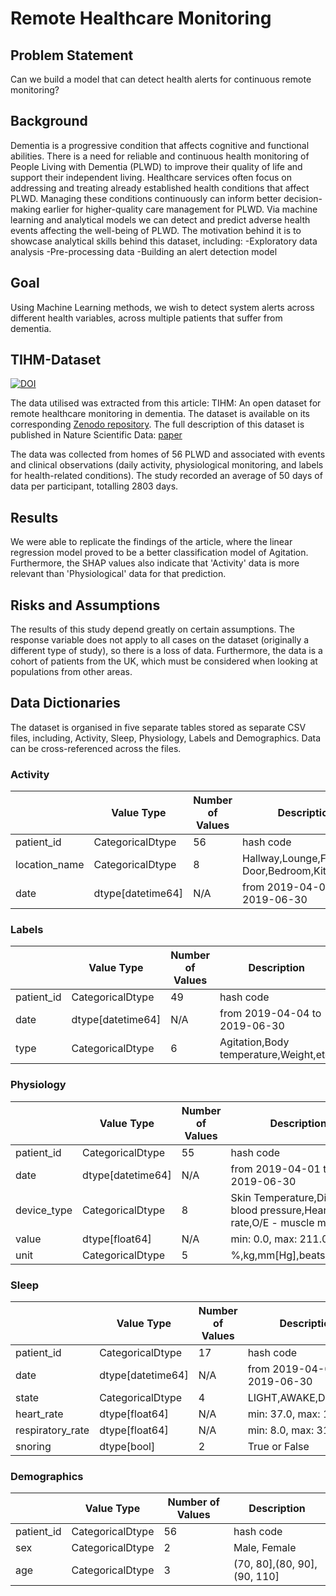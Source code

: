 # Remote Healthcare Monitoring

## Problem Statement
Can we build a model that can detect health alerts for continuous remote monitoring?

## Background
Dementia is a progressive condition that affects cognitive and functional abilities. There is a need for reliable and continuous health monitoring of People Living with Dementia (PLWD) to improve their quality of life and support their independent living. Healthcare services often focus on addressing and treating already established health conditions that affect PLWD. Managing these conditions continuously can inform better decision-making earlier for higher-quality care management for PLWD. Via machine learning and analytical models we can detect and predict adverse health events affecting the well-being of PLWD. 
The motivation behind it is to showcase analytical skills behind this dataset, including:
	-Exploratory data analysis
	-Pre-processing data
	-Building an alert detection model

## Goal

Using Machine Learning methods, we wish to detect system alerts across different health variables, across multiple patients that suffer from dementia.

## TIHM-Dataset

[![DOI](https://zenodo.org/badge/DOI/10.5281/zenodo.7622128.svg)](https://doi.org/10.5281/zenodo.7622128) 
<br/>

The data utilised was extracted from this article: TIHM: An open dataset for remote healthcare monitoring in dementia.
The dataset is available on its corresponding [Zenodo repository](https://zenodo.org/record/7622128).
The full description of this dataset is published in Nature Scientific Data: [paper](https://doi.org/10.1038/s41597-023-02519-y)

The data was collected from homes of 56 PLWD and associated with events and clinical observations (daily activity, physiological monitoring, and labels for health-related conditions). 
The study recorded an average of 50 days of data per participant, totalling 2803 days.

## Results 

We were able to replicate the findings of the article, where the linear regression model proved to be a better classification model of Agitation.
Furthermore, the SHAP values also indicate that 'Activity' data is more relevant than 'Physiological' data for that prediction.

## Risks and Assumptions
The results of this study depend greatly on certain assumptions. The response variable does not apply to all cases on the dataset (originally a different type of study), so there is a loss of data. Furthermore, the data is a cohort of patients from the UK, which must be considered when looking at populations from other areas.


## Data Dictionaries

The dataset is organised in five separate tables stored as separate CSV files, including, Activity, Sleep, Physiology, Labels and Demographics. Data can be cross-referenced across the files. 

### Activity

|               | Value Type        | Number of Values | Description                                     |
|---------------|-------------------|------------------|-------------------------------------------------|
| patient_id    | CategoricalDtype  | 56               | hash code                                       |
| location_name | CategoricalDtype  | 8               | Hallway,Lounge,Fridge Door,Bedroom,Kitchen,etc.       |
| date    | dtype[datetime64] | N/A              | from 2019-04-01 to 2019-06-30 |

### Labels

|            | Value Type        | Number of Values | Description                                         |
|------------|-------------------|------------------|-----------------------------------------------------|
| patient_id | CategoricalDtype  | 49               | hash code                                           |
| date | dtype[datetime64] | N/A              | from 2019-04-04  to 2019-06-30     |
| type       | CategoricalDtype  | 6                | Agitation,Body temperature,Weight,etc. |


### Physiology

|             | Value Type        | Number of Values | Description                                                                 |
|-------------|-------------------|------------------|-----------------------------------------------------------------------------|
| patient_id  | CategoricalDtype  | 55               | hash code                                                                   |
| date  | dtype[datetime64] | N/A              | from 2019-04-01 to 2019-06-30                             |
| device_type | CategoricalDtype  | 8                | Skin Temperature,Diastolic blood pressure,Heart rate,O/E - muscle mass,etc. |
| value       | dtype[float64]    | N/A              | min: 0.0, max: 211.0                                                        |
| unit        | CategoricalDtype  | 5                | %,kg,mm[Hg],beats/min,etc.                                                  |

### Sleep

|                  | Value Type        | Number of Values | Description                                     |
|------------------|-------------------|------------------|-------------------------------------------------|
| patient_id       | CategoricalDtype  | 17               | hash code                                       |
| date       | dtype[datetime64] | N/A              | from 2019-04-01 to 2019-06-30 |
| state            | CategoricalDtype  | 4                | LIGHT,AWAKE,DEEP,REM                            |
| heart_rate       | dtype[float64]    | N/A              | min: 37.0, max: 107.0                           |
| respiratory_rate | dtype[float64]    | N/A              | min: 8.0, max: 31.0                             |
| snoring          | dtype[bool]      | 2                | True or False                                   |


### Demographics

|               | Value Type        | Number of Values | Description                                     |
|---------------|-------------------|------------------|-------------------------------------------------|
| patient_id    | CategoricalDtype  | 56               | hash code                                       |
| sex | CategoricalDtype  | 2               | Male, Female       |
| age    | CategoricalDtype | 3              | (70, 80],(80, 90],(90, 110] |


